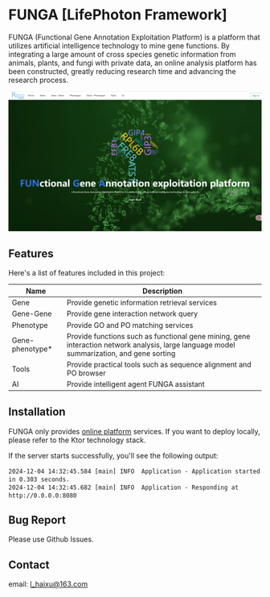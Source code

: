 # FUNGA [LifePhoton Framework]

FUNGA (Functional Gene Annotation Exploitation Platform) is a platform that utilizes artificial intelligence technology to mine gene functions. By integrating a large amount of cross species genetic information from animals, plants, and fungi with private data, an online analysis platform has been constructed, greatly reducing research time and advancing the research process.

![BAR](https://raw.githubusercontent.com/bxx2004/bxx2004/refs/heads/main/bar.png)

## Features

Here's a list of features included in this project:

| Name                                                                   | Description                                                                        |
|------------------------------------------------------------------------|------------------------------------------------------------------------------------|
| Gene                             | Provide genetic information retrieval services                                                  |
| Gene-Gene                         | Provide gene interaction network query                     |
| Phenotype     | Provide GO and PO matching services |
| Gene-phenotype* | Provide functions such as functional gene mining, gene interaction network analysis, large language model summarization, and gene sorting                     |
| Tools                      | Provide practical tools such as sequence alignment and PO browser                    |
| AI               | Provide intelligent agent FUNGA assistant                                         |

## Installation

FUNGA only provides [online platform](http://funga.revoist.cn) services. If you want to deploy locally, please refer to the Ktor technology stack.

If the server starts successfully, you'll see the following output:

```
2024-12-04 14:32:45.584 [main] INFO  Application - Application started in 0.303 seconds.
2024-12-04 14:32:45.682 [main] INFO  Application - Responding at http://0.0.0.0:8080
```

## Bug Report

Please use Github Issues.

## Contact

email: l_haixu@163.com
